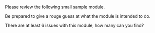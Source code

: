 Please review the following small sample module.

Be prepared to give a rouge guess at what the module is intended to do.

There are at least 6 issues with this module, how many can you find?

